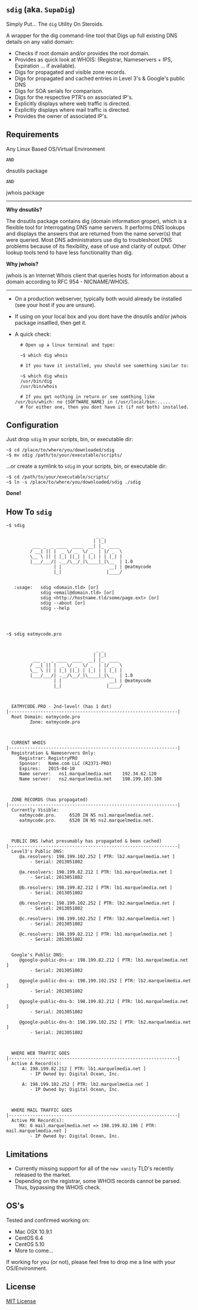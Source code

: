 `sdig` (aka. `SupaDig`)
---

Simply Put... The `dig` Utility On Steroids.

A wrapper for the dig command-line tool that Digs up full existing DNS details on any valid domain:

   + Checks if root domain and/or provides the root domain.
   + Provides as quick look at WHOIS: (Registrar, Nameservers + IPS, Expiration ... if available).
   + Digs for propagated and visible zone records.
   + Digs for propagated and cached entries in Level 3's & Google's public DNS
   + Digs for SOA serials for comparison.
   + Digs for the respective PTR's on associated IP's.
   + Explicitly displays where web traffic is directed.
   + Explicitly displays where mail traffic is directed.
   + Provides the owner of associated IP's.

## Requirements

Any Linux Based OS/Virtual Environment

`AND`

dnsutils package

`AND`

jwhois package

---

**Why dnsutils?**

The dnsutils package contains dig (domain information groper), which is a flexible tool for interrogating DNS name servers. It performs DNS lookups and displays the answers that are returned from the name server(s) that were queried. Most DNS administrators use dig to troubleshoot DNS problems because of its flexibility, ease of use and clarity of output. Other lookup tools tend to have less functionality than dig.

**Why jwhois?**

jwhois is an Internet Whois client that queries hosts for information about a domain according to RFC 954 - NICNAME/WHOIS. 

---

* On a production webserver, typically both would already be installed (see your host if you are unsure).

* If using on your local box and you dont have the dnsutils and/or jwhois package insatlled, then get it.

* A quick check:

		# Open up a linux terminal and type:

		~$ which dig whois

		# If you have it installed, you should see something similar to:

		~$ which dig whois
		/usr/bin/dig
		/usr/bin/whois

		# If you get nothing in return or see somthing like /usr/bin/which: no {SOFTWARE_NAME} in (/usr/local/bin:.....
		# for either one, then you dont have it (if not both) installed.

## Configuration

Just drop `sdig` in your scripts, bin, or executable dir:

    ~$ cd /place/to/where/you/downloaded/sdig
	~$ mv sdig /path/to/your/executable/scripts/

...or create a symlink to `sdig` in your scripts, bin, or executable dir:

    ~$ cd /path/to/your/executable/scripts/
	~$ ln -s /place/to/where/you/downloaded/sdig ./sdig

**Done!**

## How To `sdig`


	~$ sdig

                                      _ _       
                                     | |_|      
              ___ _  _ ____  ____  __| |_  ____ 
             / __| || |  _ \/ _  \/ _  | |/ _  \
             \__ \ || | |_| ||_| | |_| | | |_| |
             |___/___/| .__/\__/_|\____|_|\__  | 1.0 
                      | |                  __| | @eatmycode
                      |_|                 |____/


	   :usage:   sdig <domain.tld> [or]
	             sdig <email@domain.tld> [or]
	             sdig <http://hostname.tld/some/page.ext> [or]
	             sdig --about [or]
	             sdig --help
	             
	      
	      
	             
	~$ sdig eatmycode.pro


                                      _ _       
                                     | |_|      
              ___ _  _ ____  ____  __| |_  ____ 
             / __| || |  _ \/ _  \/ _  | |/ _  \
             \__ \ || | |_| ||_| | |_| | | |_| |
             |___/___/| .__/\__/_|\____|_|\__  | 1.0 
                      | |                  __| | @eatmycode
                      |_|                 |____/



	  EATMYCODE.PRO - 2nd-level! (has 1 dot)
	|----------------------------------------------------------------|
	  Root Domain: eatmycode.pro
	         Zone: eatmycode.pro
	
	
	
	  CURRENT WHOIS
	|----------------------------------------------------------------|
	  Registration & Nameservers Only:
	     Registrar:	RegistryPRO
	     Sponsor:	Name.com LLC (R2371-PRO)
	     Expires:	2015-04-10
	     Name server:	ns1.marquelmedia.net	192.34.62.120
	     Name server:	ns2.marquelmedia.net	198.199.103.108
	
	
	
	  ZONE RECORDS (has propagated)
	|----------------------------------------------------------------|
	  Currently Visible:
	     eatmycode.pro.		6520 IN	NS ns1.marquelmedia.net.
	     eatmycode.pro.		6520 IN	NS ns2.marquelmedia.net.
	
	
	
	  PUBLIC DNS (what presumably has propagated & been cached)
	|----------------------------------------------------------------|
	  Level3's Public DNS:
	     @a.resolvers: 198.199.102.252 [ PTR: lb2.marquelmedia.net ] 
     	     - Serial: 2013051802
	     
	     @a.resolvers: 198.199.82.212 [ PTR: lb1.marquelmedia.net ] 
     	     - Serial: 2013051802
	     
	     @b.resolvers: 198.199.82.212 [ PTR: lb1.marquelmedia.net ] 
     	     - Serial: 2013051802
	     
	     @b.resolvers: 198.199.102.252 [ PTR: lb2.marquelmedia.net ] 
     	     - Serial: 2013051802
	     
	     @c.resolvers: 198.199.102.252 [ PTR: lb2.marquelmedia.net ] 
     	     - Serial: 2013051802
	     
	     @c.resolvers: 198.199.82.212 [ PTR: lb1.marquelmedia.net ] 
     	     - Serial: 2013051802
	     

	  Google's Public DNS:
	     @google-public-dns-a: 198.199.82.212 [ PTR: lb1.marquelmedia.net ] 
     	     - Serial: 2013051802
	     
	     @google-public-dns-a: 198.199.102.252 [ PTR: lb2.marquelmedia.net ] 
     	     - Serial: 2013051802
	     
	     @google-public-dns-b: 198.199.82.212 [ PTR: lb1.marquelmedia.net ] 
     	     - Serial: 2013051802
	     
	     @google-public-dns-b: 198.199.102.252 [ PTR: lb2.marquelmedia.net ] 
     	     - Serial: 2013051802
     
	
	
	  WHERE WEB TRAFFIC GOES
	|----------------------------------------------------------------|
	  Active A Record(s):
	      A: 198.199.82.212 [ PTR: lb1.marquelmedia.net ]
		     - IP Owned by: Digital Ocean, Inc.
	
	      A: 198.199.102.252 [ PTR: lb2.marquelmedia.net ]
		     - IP Owned by: Digital Ocean, Inc.
	
	
	
	  WHERE MAIL TRAFFIC GOES
	|----------------------------------------------------------------|
	  Active MX Record(s):
	     MX: 0 mail.marquelmedia.net => 198.199.82.196 [ PTR: mail.marquelmedia.net ]
		     - IP Owned by: Digital Ocean, Inc.

## Limitations

   + Currently missing support for all of the `new vanity` TLD's recently released to the market.
   + Depending on the registrar, some WHOIS records cannot be parsed. Thus, bypassing the WHOIS check.

## OS's

Tested and confirmed working on:

* Mac OSX 10.9.1
* CentOS 6.4
* CentOS 5.10
* More to come...

If working for you (or not), please feel free to drop me a line with your OS/Environment.

## License

[MIT License](http://api.marquelmedia.net/lic/LICENSE.md)


